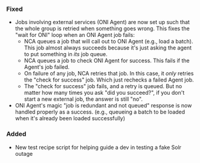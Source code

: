 ### Fixed

- Jobs involving external services (ONI Agent) are now set up such that the
  whole group is retried when something goes wrong. This fixes the "wait for
  ONI" loop when an ONI Agent job fails:
  - NCA queues a job that will call out to ONI Agent (e.g., load a batch). This
    job almost always succeeds because it's just asking the agent to put
    something in *its* job queue.
  - NCA queues a job to check ONI Agent for success. This fails if the Agent's
    job failed.
  - On failure of any job, NCA retries that job. In this case, it *only*
    retries the "check for success" job. Which just rechecks a failed Agent
    job.
  - The "check for success" job fails, and a retry is queued. But no matter how
    many times you ask "did you succeed?", if you don't start a new external
    job, the answer is still "no".
- ONI Agent's magic "job is redundant and not queued" response is now handled
  properly as a success. (e.g., queueing a batch to be loaded when it's already
  been loaded successfully)

### Added

- New test recipe script for helping guide a dev in testing a fake Solr outage
